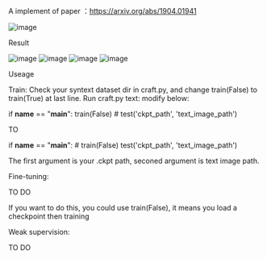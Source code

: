 A implement of paper ：https://arxiv.org/abs/1904.01941

![image](https://github.com/namedysx/CRAFT-tensorflow/blob/master/image/image/t.jpg)

Result

![image](https://github.com/namedysx/CRAFT-tensorflow/blob/master/image/image/weight.jpg)
![image](https://github.com/namedysx/CRAFT-tensorflow/blob/master/image/image/weight_aff.jpg)
![image](https://github.com/namedysx/CRAFT-tensorflow/blob/master/image/image/res_text_image_word.jpg)
![image](https://github.com/namedysx/CRAFT-tensorflow/blob/master/image/image/res_text_image_char.jpg)


Useage

Train:
Check your syntext dataset dir in craft.py, and change train(False) to train(True) at last line. 
Run craft.py
text:
modify below:

if __name__ == "__main__":
    train(False)
    # test('ckpt_path', 'text_image_path')

TO

if __name__ == "__main__":
    # train(False)
    test('ckpt_path', 'text_image_path')

The first argument is your .ckpt path, seconed argument is text image path.

Fine-tuning:

TO DO

If you want to do this, you could use train(False), it means you load a checkpoint then training

Weak supervision:

TO DO
